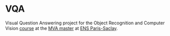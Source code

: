 # VQA
Visual Question Answering project for the Object Recognition and Computer Vision [course](http://www.di.ens.fr/willow/teaching/recvis17/) at the [MVA master](http://math.ens-paris-saclay.fr/version-francaise/formations/master-mva/)
at [ENS Paris-Saclay](http://www.ens-cachan.fr/en).
